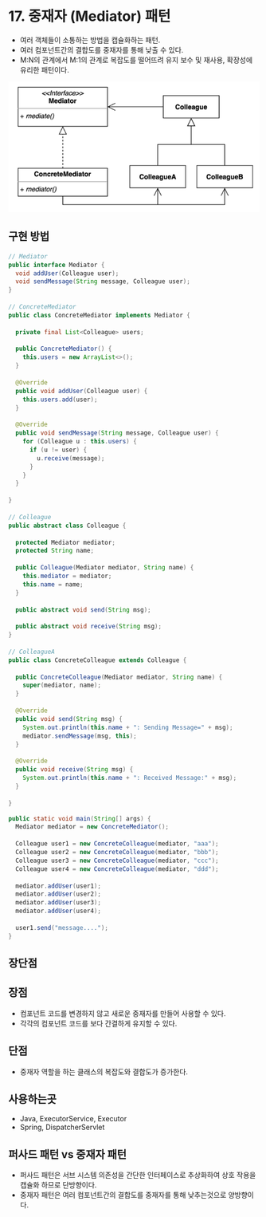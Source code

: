 # 17. 중재자 (Mediator) 패턴

- 여러 객체들이 소통하는 방법을 캡슐화하는 패턴.
- 여러 컴포넌트간의 결합도를 중재자를 통해 낮출 수 있다.
- M:N의 관계에서 M:1의 관계로 복잡도를 떨어뜨려 유지 보수 및 재사용, 확장성에 유리한 패턴이다.

![17.png](../images/17.png)

## 구현 방법

```java
// Mediator
public interface Mediator {
  void addUser(Colleague user);
  void sendMessage(String message, Colleague user);
}

// ConcreteMediator
public class ConcreteMediator implements Mediator {

  private final List<Colleague> users;

  public ConcreteMediator() {
    this.users = new ArrayList<>();
  }

  @Override
  public void addUser(Colleague user) {
    this.users.add(user);
  }

  @Override
  public void sendMessage(String message, Colleague user) {
    for (Colleague u : this.users) {
      if (u != user) {
        u.receive(message);
      }
    }
  }
  
}

// Colleague
public abstract class Colleague {

  protected Mediator mediator;
  protected String name;

  public Colleague(Mediator mediator, String name) {
    this.mediator = mediator;
    this.name = name;
  }

  public abstract void send(String msg);

  public abstract void receive(String msg);
}

// ColleagueA
public class ConcreteColleague extends Colleague {

  public ConcreteColleague(Mediator mediator, String name) {
    super(mediator, name);
  }

  @Override
  public void send(String msg) {
    System.out.println(this.name + ": Sending Message=" + msg);
    mediator.sendMessage(msg, this);
  }

  @Override
  public void receive(String msg) {
    System.out.println(this.name + ": Received Message:" + msg);
  }
  
}
```

```java
public static void main(String[] args) {
  Mediator mediator = new ConcreteMediator();
  
  Colleague user1 = new ConcreteColleague(mediator, "aaa");
  Colleague user2 = new ConcreteColleague(mediator, "bbb");
  Colleague user3 = new ConcreteColleague(mediator, "ccc");
  Colleague user4 = new ConcreteColleague(mediator, "ddd");
  
  mediator.addUser(user1);
  mediator.addUser(user2);
  mediator.addUser(user3);
  mediator.addUser(user4);

  user1.send("message....");
}
```

## 장단점

## 장점

- 컴포넌트 코드를 변경하지 않고 새로운 중재자를 만들어 사용할 수 있다.
- 각각의 컴포넌트 코드를 보다 간결하게 유지할 수 있다.

## 단점

- 중재자 역할을 하는 클래스의 복잡도와 결합도가 증가한다.

## 사용하는곳

- Java, ExecutorService, Executor
- Spring, DispatcherServlet

## 퍼사드 패턴 vs 중재자 패턴

- 퍼사드 패턴은 서브 시스템 의존성을 간단한 인터페이스로 추상화하여 상호 작용을 캡슐화 하므로 단방향이다.
- 중재자 패턴은 여러 컴포넌트간의 결합도를 중재자를 통해 낮추는것으로 양방향이다.
